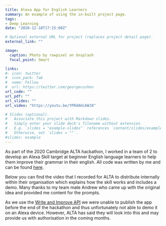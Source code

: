 ```yaml
---
title: Alexa App for English Learners
summary: An example of using the in-built project page.
tags:
- Deep Learning
date: "2020-12-18T17:15:00Z"

# Optional external URL for project (replaces project detail page).
external_link: ""

image:
  caption: Photo by rawpixel on Unsplash
  focal_point: Smart

links:
#- icon: twitter
#  icon_pack: fab
#  name: Follow
#  url: https://twitter.com/georgecushen
url_code: ""
url_pdf: ""
url_slides: ""
url_video: "https://youtu.be/YPRdAHi6WJ0"

# Slides (optional).
#   Associate this project with Markdown slides.
#   Simply enter your slide deck's filename without extension.
#   E.g. `slides = "example-slides"` references `content/slides/example-slides.md`.
#   Otherwise, set `slides = ""`.
#slides: example
---
```


As part of the 2020 Cambridge ALTA hackathon, I worked in a team of 2 to develop an Alexa Skill target at beginner English language learners to help them improve their grammar in their english. All code was written by me and can be found [here][github-link].

Below you can find the video that I recorded for ALTA to distribute internally within their organisation which explains how the skill works and includes a demo. Many thanks to my team mate Andrew who came up with the original idea and provided me content for the prompts. 

As we use the [Write and Improve API][write-improve] we were unable to publish the app before the end of the hackathon and thus unfortunately not able to demo it on an Alexa device. However, ALTA has said they will look into this and may provide us with authorisation in the coming months. 

[github-link]: https://github.com/Santiago-Dubov/ImproveMyEnglish
[write-improve]: https://writeandimprove.com/
